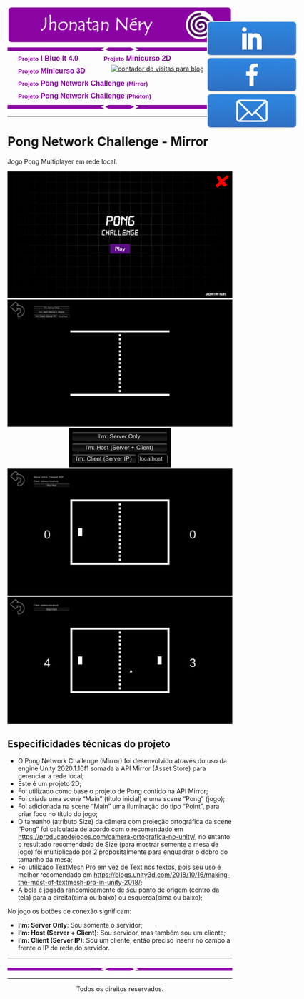 <center>
<img src="./Assets/Logo.png"/>
</center>

<!-- <p>Portfólio de Jhonatan Néry com os principais trabalhos desenvolvidos, exceto os projetos que envolvem direitos autorais privados.</p> -->

<img src="./Assets/Separador.jpg"/>

<style type="text/css">
<!--
#page-bar {
margin: 0;
}

#page-bar ul {
list-style-position: inside;
list-style-image: none;
list-style-type: none;
}

#page-bar li {
float:left;
display:block;
list-style-position: inside;
list-style-image: none;
list-style-type: none;
margin: 0px;
padding: 0px;
}

#page-bar li a{
margin: 0px;
color:#8b03a3;
font-weight: bold;
display:block;
text-decoration: none;
width:auto;
text-align: center;
font-family: Arial, Helvetica, sans-serif;
font-size: 12pt;
padding-top: 5px;
padding-bottom: 5px;
padding-right: 57px;
}

#page-bar li a:hover {
color: #000000;
font-weight: bold;}

#Social{
  position: absolute;
  left: 50%;
  margin-top: -70px;
  margin-left: 195px; /*Sempre a metade da largura do elemento*/
  width: 300px;
  height: 300px;
}
-->
</style>


<ul id="page-bar">
<li><a href="./iblueit" class="button">
  <small>Projeto</small>
    I Blue It 4.0
</a></li>

<li><a href="./minicurso2D" class="button">
  <small>Projeto</small>
    Minicurso 2D
</a></li>

<li><a href="./minicurso3D" class="button">
  <small>Projeto</small>
    Minicurso 3D
</a></li>

<li><a href="./pongChallengeMirror" class="button">
  <small>Projeto</small>
    Pong Network Challenge
  <small>(Mirror)</small>
</a></li>

<li><a href="./pongChallengePhoton" class="button">
  <small>Projeto</small>
    Pong Network Challenge
  <small>(Photon)</small>
</a></li>
</ul>

<div id="Social">
<a href="https://www.linkedin.com/in/jhonatantcn/" class="button">
<img src="./Assets/Linkedin.png">
</a>

<a href="https://www.facebook.com/jhonatantcn/" class="button">
<img src="./Assets/Facebook.png">
</a>

<a href="mailto:jhonatanthallisson@gmail.com" class="button">
<img src="./Assets/Mail.png">
</a>
</div>

<!-- CONTADOR DE VISITAS -->
<div id="sfcjj1a15uw8b63ksdkylrl2xj2atgftcng"></div>
<script type="text/javascript" src="https://counter8.stat.ovh/private/counter.js?c=jj1a15uw8b63ksdkylrl2xj2atgftcng&down=async" async></script>
<noscript><a href="https://www.webcontadores.com" title="contador de visitas para blog"><img src="https://counter8.stat.ovh/private/webcontadores.php?c=jj1a15uw8b63ksdkylrl2xj2atgftcng" border="0" title="contador de visitas para blog" alt="contador de visitas para blog"></a></noscript>
<!-- CONTADOR DE VISITAS -->


<img src="./Assets/Separador.jpg"/>
<hr />


# Pong Network Challenge - Mirror
Jogo Pong Multiplayer em rede local.

<center>
<img src="./Projeto%20Pong%20Mirror/Tela1.png"/>
</center>

<center>
<img src="./Projeto%20Pong%20Mirror/Tela2.png"/>
</center>

<center>
<img src="./Projeto%20Pong%20Mirror/ConnectMenu.png"/>
</center>

<center>
<img src="./Projeto%20Pong%20Mirror/Tela3.png"/>
</center>

<center>
<img src="./Projeto%20Pong%20Mirror/Tela4.png"/>
</center>


## Especificidades técnicas do projeto

- O Pong Network Challenge (Mirror) foi desenvolvido através do uso da engine Unity 2020.1.16f1 somada a API Mirror (Asset Store) para gerenciar a rede local;
- Este é um projeto 2D;
- Foi utilizado como base o projeto de Pong contido na API Mirror;
- Foi criada uma scene “Main” (título inicial) e uma scene “Pong” (jogo);
- Foi adicionada na scene “Main” uma iluminação do tipo “Point”, para criar foco no título do jogo;
- O tamanho (atributo Size) da câmera com projeção ortográfica da scene “Pong” foi calculada de acordo com o recomendado em https://producaodejogos.com/camera-ortografica-no-unity/, no entanto o resultado recomendado de Size (para mostrar somente a mesa de jogo) foi multiplicado por 2 propositalmente para enquadrar o dobro do tamanho da mesa;
- Foi utilizado TextMesh Pro em vez de Text nos textos, pois seu uso é melhor recomendado em https://blogs.unity3d.com/2018/10/16/making-the-most-of-textmesh-pro-in-unity-2018/;
- A bola é jogada randomicamente  de seu ponto de origem (centro da tela) para a direita(cima ou baixo) ou esquerda(cima ou baixo);

No jogo os botões de conexão significam:
- **I’m: Server Only**: Sou somente o servidor;
- **I’m: Host (Server + Client)**: Sou servidor, mas também sou um cliente;
- **I’m: Client (Server IP)**: Sou um cliente, então preciso inserir no campo a frente o IP de rede do servidor.

<hr />
<img src="./Assets/Separador.jpg"/>
<hr />

<center>Todos os direitos reservados.</center>

<!-- <link rel="stylesheet" id="jhonatan-css" href="adic/css/jhonatan.css" type="text/css" media="all" /> -->